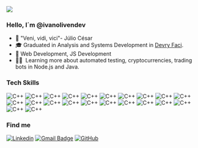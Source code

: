 ![](https://komarev.com/ghpvc/?username=iuricode&color=006bed)

<h3>Hello, I´m @ivanolivendev</h3>

- 🧿 "Veni, vidi, vici"- Júlio César
- 🎓 Graduated in Analysis and Systems Development in <a href="https://www.wyden.com.br/unidades/faci">Devry Faci</a>.
- 💼 Web Development, JS Development 
- 👨‍🎓&nbsp; Learning more about automated testing, cryptocurrencies, trading bots in Node.js and Java.

<h3>Tech Skills</h3>


![C++](https://img.shields.io/badge/Node%20js-339933?style=for-the-badge&logo=nodedotjs&logoColor=white)
![C++](https://img.shields.io/badge/npm-CB3837?style=for-the-badge&logo=npm&logoColor=white
)
![C++](https://img.shields.io/badge/ts--node-3178C6?style=for-the-badge&logo=ts-node&logoColor=white)
![C++](https://img.shields.io/badge/CSS3-1572B6?style=for-the-badge&logo=css3&logoColor=white)
![C++](https://img.shields.io/badge/HTML5-E34F26?style=for-the-badge&logo=html5&logoColor=white)
![C++](https://img.shields.io/badge/JavaScript-323330?style=for-the-badge&logo=javascript&logoColor=F7DF1E)
![C++](https://img.shields.io/badge/PHP-777BB4?style=for-the-badge&logo=php&logoColor=white)
![C++](https://img.shields.io/badge/Python-FFD43B?style=for-the-badge&logo=python&logoColor=blue)
![C++](https://img.shields.io/badge/TypeScript-007ACC?style=for-the-badge&logo=typescript&logoColor=white
)
![C++](https://img.shields.io/badge/Bootstrap-563D7C?style=for-the-badge&logo=bootstrap&logoColor=white)
![C++](https://img.shields.io/badge/GitHub%20Pages-222222?style=for-the-badge&logo=GitHub%20Pages&logoColor=white)
![C++](https://img.shields.io/badge/Blockchain.com-121D33?logo=blockchaindotcom&logoColor=fff&style=for-the-badge
)
![C++](https://img.shields.io/badge/Wordpress-21759B?style=for-the-badge&logo=wordpress&logoColor=white
)
![C++](https://img.shields.io/badge/Digital_Ocean-0080FF?style=for-the-badge&logo=DigitalOcean&logoColor=white)
![C++](https://img.shields.io/badge/Bitcoin-000000?style=for-the-badge&logo=bitcoin&logoColor=white)
![C++](https://img.shields.io/badge/Binance-FCD535?style=for-the-badge&logo=binance&logoColor=white
)
![C++](https://img.shields.io/badge/MongoDB-4EA94B?style=for-the-badge&logo=mongodb&logoColor=white
)
![C++](https://img.shields.io/badge/MySQL-005C84?style=for-the-badge&logo=mysql&logoColor=white)
![C++](https://img.shields.io/badge/PostgreSQL-316192?style=for-the-badge&logo=postgresql&logoColor=white)
![C++](https://img.shields.io/badge/Coursera-0056D2?style=for-the-badge&logo=Coursera&logoColor=white)
![C++](https://img.shields.io/badge/Xampp-F37623?style=for-the-badge&logo=xampp&logoColor=white
)
![C++](https://img.shields.io/badge/VSCode-0078D4?style=for-the-badge&logo=visual%20studio%20code&logoColor=white
)




<h3>Find me</h3>

[![Linkedin](https://img.shields.io/badge/-@ivanolivendev-blue?style=flat-square&logo=Linkedin&logoColor=white&link=LINK-DO-SEU-LINKEDIN)](https://www.linkedin.com/in/ivanolivendev/)
[![Gmail Badge](https://img.shields.io/badge/-si.ivandeoliveira21@gmail.om-006bed?style=flat-square&logo=Gmail&logoColor=white&link=mailto:si.ivandeoliveira21@gmail.com)](mailto:SEU-EMAIL)
[![GitHub](https://img.shields.io/github/followers/iuricode?label=follow&style=social)](https://github.com/ivanolivendev)
